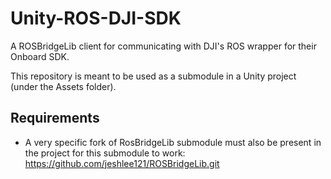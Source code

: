 # Unity-ROS-DJI-SDK
A ROSBridgeLib client for communicating with DJI's ROS wrapper for their Onboard SDK.

This repository is meant to be used as a submodule in a Unity project (under the Assets folder).
## Requirements
* A very specific fork of RosBridgeLib submodule must also be present in the project for this submodule to work: https://github.com/jeshlee121/ROSBridgeLib.git
